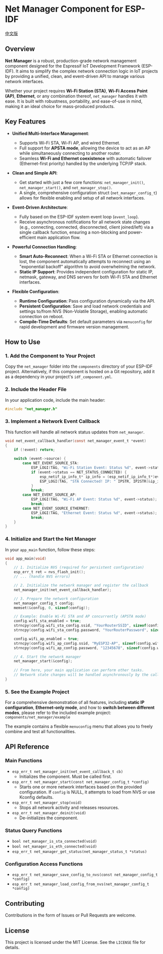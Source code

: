 
# Net Manager Component for ESP-IDF

[中文版](README_CN.md)

## Overview

**Net Manager** is a robust, production-grade network management component designed for the Espressif IoT Development Framework (ESP-IDF). It aims to simplify the complex network connection logic in IoT projects by providing a unified, clean, and event-driven API to manage various network interfaces.

Whether your project requires **Wi-Fi Station (STA)**, **Wi-Fi Access Point (AP)**, **Ethernet**, or any combination thereof, `net_manager` handles it with ease. It is built with robustness, portability, and ease-of-use in mind, making it an ideal choice for mass-produced products.

## Key Features

- **Unified Multi-Interface Management**:
  - Supports Wi-Fi STA, Wi-Fi AP, and wired Ethernet.
  - Full support for **APSTA mode**, allowing the device to act as an AP while simultaneously connecting to another router.
  - Seamless **Wi-Fi and Ethernet coexistence** with automatic failover (Ethernet-first priority) handled by the underlying TCP/IP stack.

- **Clean and Simple API**:
  - Get started with just a few core functions: `net_manager_init()`, `net_manager_start()`, and `net_manager_stop()`.
  - A single, comprehensive configuration struct (`net_manager_config_t`) allows for flexible enabling and setup of all network interfaces.

- **Event-Driven Architecture**:
  - Fully based on the ESP-IDF system event loop (`event_loop`).
  - Receive asynchronous notifications for all network state changes (e.g., connecting, connected, disconnected, client joined/left) via a single callback function, ensuring a non-blocking and power-efficient main application flow.

- **Powerful Connection Handling**:
  - **Smart Auto-Reconnect**: When a Wi-Fi STA or Ethernet connection is lost, the component automatically attempts to reconnect using an "exponential backoff" algorithm to avoid overwhelming the network.
  - **Static IP Support**: Provides independent configuration for static IP, netmask, gateway, and DNS servers for both Wi-Fi STA and Ethernet interfaces.

- **Flexible Configuration**:
  - **Runtime Configuration**: Pass configuration dynamically via the API.
  - **Persistent Configuration**: Save and load network credentials and settings to/from NVS (Non-Volatile Storage), enabling automatic connection on reboot.
  - **Compile-Time Defaults**: Set default parameters via `menuconfig` for rapid development and firmware version management.

## How to Use

### 1. Add the Component to Your Project

Copy the `net_manager` folder into the `components` directory of your ESP-IDF project. Alternatively, if this component is hosted on a Git repository, add it as a dependency in your project's `idf_component.yml`.

### 2. Include the Header File

In your application code, include the main header:
```c
#include "net_manager.h"
```

### 3. Implement a Network Event Callback

This function will handle all network status updates from `net_manager`.

```c
void net_event_callback_handler(const net_manager_event_t *event)
{
    if (!event) return;

    switch (event->source) {
        case NET_EVENT_SOURCE_STA:
            ESP_LOGI(TAG, "Wi-Fi Station Event: Status %d", event->status);
            if (event->status == NET_STATUS_CONNECTED) {
                esp_netif_ip_info_t* ip_info = (esp_netif_ip_info_t*)event->data;
                ESP_LOGI(TAG, "STA Connected! IP: " IPSTR, IP2STR(&ip_info->ip));
            }
            break;
        case NET_EVENT_SOURCE_AP:
            ESP_LOGI(TAG, "Wi-Fi AP Event: Status %d", event->status);
            break;
        case NET_EVENT_SOURCE_ETHERNET:
            ESP_LOGI(TAG, "Ethernet Event: Status %d", event->status);
            break;
    }
}
```

### 4. Initialize and Start the Net Manager

In your `app_main` function, follow these steps:

```c
void app_main(void)
{
    // 1. Initialize NVS (required for persistent configuration)
    esp_err_t ret = nvs_flash_init();
    // ... (handle NVS errors)

    // 2. Initialize the network manager and register the callback
    net_manager_init(net_event_callback_handler);

    // 3. Prepare the network configuration
    net_manager_config_t config;
    memset(&config, 0, sizeof(config));

    // Example: Enable Wi-Fi STA and AP concurrently (APSTA mode)
    config.wifi_sta_enabled = true;
    strncpy(config.wifi_sta_config.ssid, "YourRouterSSID", sizeof(config.wifi_sta_config.ssid));
    strncpy(config.wifi_sta_config.password, "YourRouterPassword", sizeof(config.wifi_sta_config.password));

    config.wifi_ap_enabled = true;
    strncpy(config.wifi_ap_config.ssid, "MyESP32-AP", sizeof(config.wifi_ap_config.ssid));
    strncpy(config.wifi_ap_config.password, "12345678", sizeof(config.wifi_ap_config.password));

    // 4. Start the network manager
    net_manager_start(&config);
    
    // From here, your main application can perform other tasks.
    // Network state changes will be handled asynchronously by the callback.
}
```

### 5. See the Example Project

For a comprehensive demonstration of all features, including **static IP configuration**, **Ethernet-only mode**, and how to **switch between different modes**, please refer to the included example project:
`components/net_manager/example`

The example contains a flexible `menuconfig` menu that allows you to freely combine and test all functionalities.

## API Reference

### Main Functions

- `esp_err_t net_manager_init(net_event_callback_t cb)`
  - Initializes the component. Must be called first.
- `esp_err_t net_manager_start(const net_manager_config_t *config)`
  - Starts one or more network interfaces based on the provided configuration. If `config` is NULL, it attempts to load from NVS or use Kconfig defaults.
- `esp_err_t net_manager_stop(void)`
  - Stops all network activity and releases resources.
- `esp_err_t net_manager_deinit(void)`
  - De-initializes the component.

### Status Query Functions

- `bool net_manager_is_sta_connected(void)`
- `bool net_manager_is_eth_connected(void)`
- `esp_err_t net_manager_get_status(net_manager_status_t *status)`

### Configuration Access Functions

- `esp_err_t net_manager_save_config_to_nvs(const net_manager_config_t *config)`
- `esp_err_t net_manager_load_config_from_nvs(net_manager_config_t *config)`

## Contributing

Contributions in the form of Issues or Pull Requests are welcome.

## License

This project is licensed under the MIT License. See the `LICENSE` file for details.
